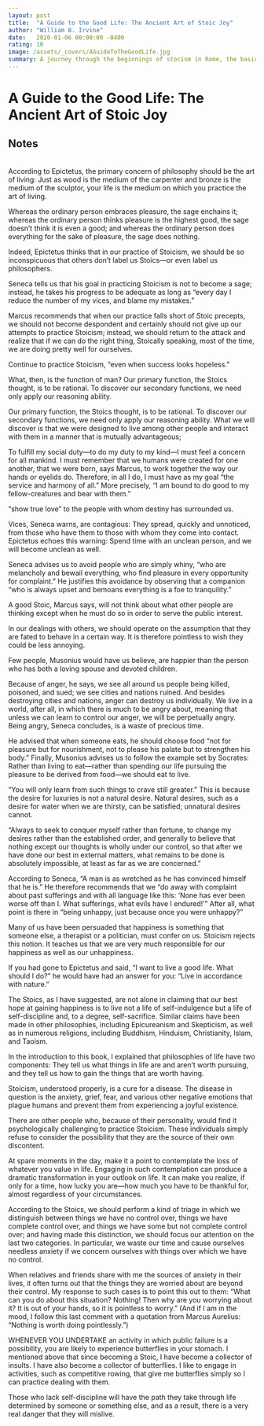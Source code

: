 ```yaml
---
layout: post
title:  "A Guide to the Good Life: The Ancient Art of Stoic Joy"
author: "William B. Irvine"
date:   2020-01-06 00:00:00 -0400
rating: 10
image: /assets/_covers/AGuideToTheGoodLife.jpg
summary: A journey through the beginnings of stocism in Rome, the basics of the philosophy, and an argument for applying the ideas to modern times. Irvine often cites the greats in his attempt to sell the readers on the value of applying stoic principals to their lives, and this book can be thought of as scenic tour of available further reading.
---
```


# A Guide to the Good Life: The Ancient Art of Stoic Joy

## Notes  
<br>
According to Epictetus, the primary concern of philosophy should be the art of living: Just as wood is the medium of the carpenter and bronze is the medium of the sculptor, your life is the medium on which you practice the art of living.

Whereas the ordinary person embraces pleasure, the sage enchains it; whereas the ordinary person thinks pleasure is the highest good, the sage doesn’t think it is even a good; and whereas the ordinary person does everything for the sake of pleasure, the sage does nothing.

Indeed, Epictetus thinks that in our practice of Stoicism, we should be so inconspicuous that others don’t label us Stoics—or even label us philosophers.

Seneca tells us that his goal in practicing Stoicism is not to become a sage; instead, he takes his progress to be adequate as long as “every day I reduce the number of my vices, and blame my mistakes.”

Marcus recommends that when our practice falls short of Stoic precepts, we should not become despondent and certainly should not give up our attempts to practice Stoicism; instead, we should return to the attack and realize that if we can do the right thing, Stoically speaking, most of the time, we are doing pretty well for ourselves.

Continue to practice Stoicism, “even when success looks hopeless.”

What, then, is the function of man? Our primary function, the Stoics thought, is to be rational. To discover our secondary functions, we need only apply our reasoning ability.

Our primary function, the Stoics thought, is to be rational. To discover our secondary functions, we need only apply our reasoning ability. What we will discover is that we were designed to live among other people and interact with them in a manner that is mutually advantageous;

To fulfill my social duty—to do my duty to my kind—I must feel a concern for all mankind. I must remember that we humans were created for one another, that we were born, says Marcus, to work together the way our hands or eyelids do. Therefore, in all I do, I must have as my goal “the service and harmony of all.” More precisely, “I am bound to do good to my fellow-creatures and bear with them.”

“show true love” to the people with whom destiny has surrounded us.

Vices, Seneca warns, are contagious: They spread, quickly and unnoticed, from those who have them to those with whom they come into contact. Epictetus echoes this warning: Spend time with an unclean person, and we will become unclean as well.

Seneca advises us to avoid people who are simply whiny, “who are melancholy and bewail everything, who find pleasure in every opportunity for complaint.” He justifies this avoidance by observing that a companion “who is always upset and bemoans everything is a foe to tranquility.”

A good Stoic, Marcus says, will not think about what other people are thinking except when he must do so in order to serve the public interest.

In our dealings with others, we should operate on the assumption that they are fated to behave in a certain way. It is therefore pointless to wish they could be less annoying.

Few people, Musonius would have us believe, are happier than the person who has both a loving spouse and devoted children.

Because of anger, he says, we see all around us people being killed, poisoned, and sued; we see cities and nations ruined. And besides destroying cities and nations, anger can destroy us individually. We live in a world, after all, in which there is much to be angry about, meaning that unless we can learn to control our anger, we will be perpetually angry. Being angry, Seneca concludes, is a waste of precious time.

He advised that when someone eats, he should choose food “not for pleasure but for nourishment, not to please his palate but to strengthen his body.” Finally, Musonius advises us to follow the example set by Socrates: Rather than living to eat—rather than spending our life pursuing the pleasure to be derived from food—we should eat to live.

“You will only learn from such things to crave still greater.” This is because the desire for luxuries is not a natural desire. Natural desires, such as a desire for water when we are thirsty, can be satisfied; unnatural desires cannot.

“Always to seek to conquer myself rather than fortune, to change my desires rather than the established order, and generally to believe that nothing except our thoughts is wholly under our control, so that after we have done our best in external matters, what remains to be done is absolutely impossible, at least as far as we are concerned.”

According to Seneca, “A man is as wretched as he has convinced himself that he is.” He therefore recommends that we “do away with complaint about past sufferings and with all language like this: ‘None has ever been worse off than I. What sufferings, what evils have I endured!’” After all, what point is there in “being unhappy, just because once you were unhappy?”

Many of us have been persuaded that happiness is something that someone else, a therapist or a politician, must confer on us. Stoicism rejects this notion. It teaches us that we are very much responsible for our happiness as well as our unhappiness.

If you had gone to Epictetus and said, “I want to live a good life. What should I do?” he would have had an answer for you: “Live in accordance with nature.”

The Stoics, as I have suggested, are not alone in claiming that our best hope at gaining happiness is to live not a life of self-indulgence but a life of self-discipline and, to a degree, self-sacrifice. Similar claims have been made in other philosophies, including Epicureanism and Skepticism, as well as in numerous religions, including Buddhism, Hinduism, Christianity, Islam, and Taoism.

In the introduction to this book, I explained that philosophies of life have two components: They tell us what things in life are and aren’t worth pursuing, and they tell us how to gain the things that are worth having.

Stoicism, understood properly, is a cure for a disease. The disease in question is the anxiety, grief, fear, and various other negative emotions that plague humans and prevent them from experiencing a joyful existence.

There are other people who, because of their personality, would find it psychologically challenging to practice Stoicism. These individuals simply refuse to consider the possibility that they are the source of their own discontent.

At spare moments in the day, make it a point to contemplate the loss of whatever you value in life. Engaging in such contemplation can produce a dramatic transformation in your outlook on life. It can make you realize, if only for a time, how lucky you are—how much you have to be thankful for, almost regardless of your circumstances.

According to the Stoics, we should perform a kind of triage in which we distinguish between things we have no control over, things we have complete control over, and things we have some but not complete control over; and having made this distinction, we should focus our attention on the last two categories. In particular, we waste our time and cause ourselves needless anxiety if we concern ourselves with things over which we have no control.

When relatives and friends share with me the sources of anxiety in their lives, it often turns out that the things they are worried about are beyond their control. My response to such cases is to point this out to them: “What can you do about this situation? Nothing! Then why are you worrying about it? It is out of your hands, so it is pointless to worry.” (And if I am in the mood, I follow this last comment with a quotation from Marcus Aurelius: “Nothing is worth doing pointlessly.”)

WHENEVER YOU UNDERTAKE an activity in which public failure is a possibility, you are likely to experience butterflies in your stomach. I mentioned above that since becoming a Stoic, I have become a collector of insults. I have also become a collector of butterflies. I like to engage in activities, such as competitive rowing, that give me butterflies simply so I can practice dealing with them.

Those who lack self-discipline will have the path they take through life determined by someone or something else, and as a result, there is a very real danger that they will mislive.